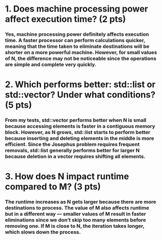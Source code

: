 # 1. Does machine processing power affect execution time? (2 pts)
### Yes, machine processing power definitely affects execution time. A faster processor can perform calculations quicker, meaning that the time taken to eliminate destinations will be shorter on a more powerful machine. However, for small values of N, the difference may not be noticeable since the operations are simple and complete very quickly.

# 2. Which performs better: std::list or std::vector? Under what conditions? (5 pts)
### From my tests, std::vector performs better when N is small because accessing elements is faster in a contiguous memory block. However, as N grows, std::list starts to perform better because inserting and deleting elements in the middle is more efficient. Since the Josephus problem requires frequent removals, std::list generally performs better for larger N because deletion in a vector requires shifting all elements.

# 3. How does N impact runtime compared to M? (3 pts)
### The runtime increases as N gets larger because there are more destinations to process. The value of M also affects runtime but in a different way — smaller values of M result in faster eliminations since we don’t skip too many elements before removing one. If M is close to N, the iteration takes longer, which slows down the process.